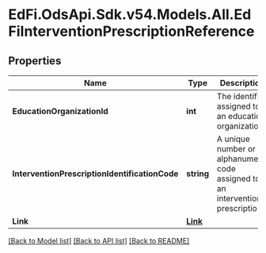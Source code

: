 # EdFi.OdsApi.Sdk.v54.Models.All.EdFiInterventionPrescriptionReference

## Properties

Name | Type | Description | Notes
------------ | ------------- | ------------- | -------------
**EducationOrganizationId** | **int** | The identifier assigned to an education organization. | 
**InterventionPrescriptionIdentificationCode** | **string** | A unique number or alphanumeric code assigned to an intervention prescription. | 
**Link** | [**Link**](Link.md) |  | [optional] 

[[Back to Model list]](../README.md#documentation-for-models) [[Back to API list]](../README.md#documentation-for-api-endpoints) [[Back to README]](../README.md)

